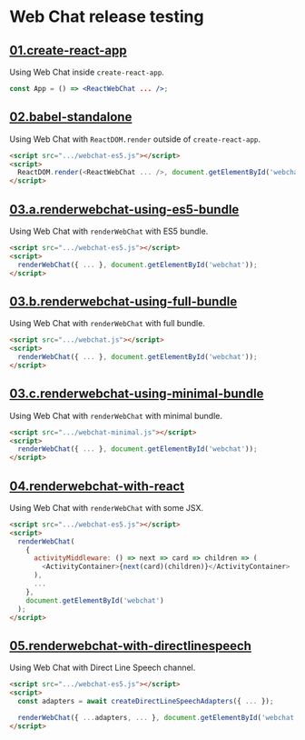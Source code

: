# Web Chat release testing

## [01.create-react-app](/webchat-release-testing/01.create-react-app/index.html)

Using Web Chat inside `create-react-app`.

```jsx
const App = () => <ReactWebChat ... />;
```

## [02.babel-standalone](02.babel-standalone/index.html)

Using Web Chat with `ReactDOM.render` outside of `create-react-app`.

```html
<script src=".../webchat-es5.js"></script>
<script>
  ReactDOM.render(<ReactWebChat ... />, document.getElementById('webchat'));
</script>
```

## [03.a.renderwebchat-using-es5-bundle](03.a.renderwebchat-using-es5-bundle/index.html)

Using Web Chat with `renderWebChat` with ES5 bundle.

```html
<script src=".../webchat-es5.js"></script>
<script>
  renderWebChat({ ... }, document.getElementById('webchat'));
</script>
```

## [03.b.renderwebchat-using-full-bundle](03.b.renderwebchat-using-full-bundle/index.html)

Using Web Chat with `renderWebChat` with full bundle.

```html
<script src=".../webchat.js"></script>
<script>
  renderWebChat({ ... }, document.getElementById('webchat'));
</script>
```

## [03.c.renderwebchat-using-minimal-bundle](03.c.renderwebchat-using-minimal-bundle/index.html)

Using Web Chat with `renderWebChat` with minimal bundle.

```html
<script src=".../webchat-minimal.js"></script>
<script>
  renderWebChat({ ... }, document.getElementById('webchat'));
</script>
```

## [04.renderwebchat-with-react](04.renderwebchat-with-react/index.html)

Using Web Chat with `renderWebChat` with some JSX.

```html
<script src=".../webchat-es5.js"></script>
<script>
  renderWebChat(
    {
      activityMiddleware: () => next => card => children => (
        <ActivityContainer>{next(card)(children)}</ActivityContainer>
      ),
      ...
    },
    document.getElementById('webchat')
  );
</script>
```

## [05.renderwebchat-with-directlinespeech](05.renderwebchat-with-directlinespeech/index.html)

Using Web Chat with Direct Line Speech channel.

```html
<script src=".../webchat-es5.js"></script>
<script>
  const adapters = await createDirectLineSpeechAdapters({ ... });

  renderWebChat({ ...adapters, ... }, document.getElementById('webchat'));
</script>
```
